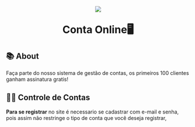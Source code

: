<h1 align="center">
<img src="./frontend/src/assets/logo.svg"/>
<p>Conta Online🖥️</p>
</h1>

## 📚 About
Faça parte do nosso sistema de gestão de contas, os primeiros 100 clientes ganham assinatura gratis!

## 👨‍💻 Controle de Contas
**Para se registrar** no site é necessario se cadastrar com e-mail e senha, pois assim não restringe o tipo de conta que você deseja registrar, 

